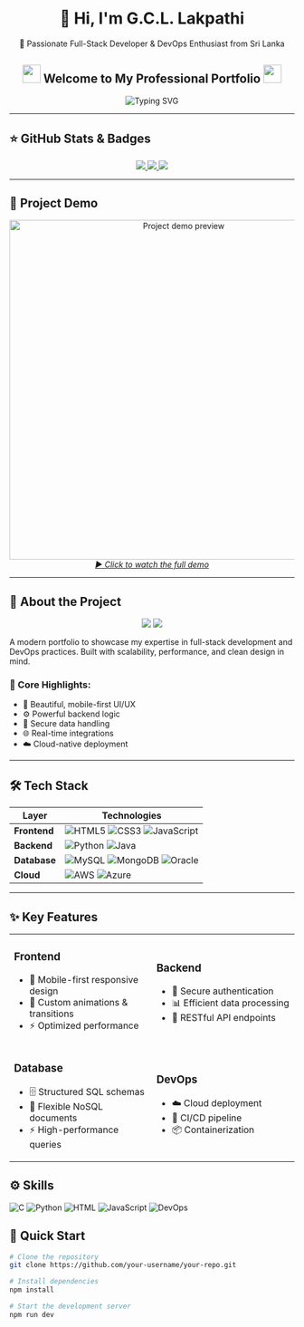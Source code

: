 <h1 align="center">👋 Hi, I'm G.C.L. Lakpathi</h1>
<p align="center">🚀 Passionate Full-Stack Developer & DevOps Enthusiast from Sri Lanka</p>

<h2 align="center">
  <img src="https://media.giphy.com/media/hvRJCLFzcasrR4ia7z/giphy.gif" width="32">
  Welcome to My Professional Portfolio
  <img src="https://media.giphy.com/media/ln7z2eWriiQAllfVcn/giphy.gif" width="32">
</h2>

<p align="center">
  <img src="https://readme-typing-svg.demolab.com?font=Fira+Code&size=24&duration=3000&pause=1000&color=38BDD8&center=true&vCenter=true&width=500&lines=Hi+there!+I'm+a+Full-Stack+Developer+👨‍💻;Welcome+to+my+Portfolio+Showcase!" alt="Typing SVG" />
</p>

---

## ⭐ GitHub Stats & Badges

<p align="center">
  <a href="https://github.com/your-username/your-repo/stargazers">
    <img src="https://img.shields.io/github/stars/your-username/your-repo?style=for-the-badge&logo=github&color=ff69b4" />
  </a>
  <a href="https://github.com/your-username/your-repo/network/members">
    <img src="https://img.shields.io/github/forks/your-username/your-repo?style=for-the-badge&logo=github&color=4CC417" />
  </a>
  <a href="https://opensource.org/licenses/MIT">
    <img src="https://img.shields.io/badge/License-MIT-blue.svg?style=for-the-badge" />
  </a>
</p>

---

## 🎥 Project Demo

<p align="center">
  <a href="https://youtu.be/your-demo-video" target="_blank">
    <img src="https://github.com/your-username/your-repo/assets/video_preview.gif" alt="Project demo preview" width="600"/>
    <br>
    <em>▶ Click to watch the full demo</em>
  </a>
</p>

---

## 🌟 About the Project

<p align="center">
  <img src="https://img.shields.io/badge/Showcase-Portfolio-38BDD8?style=for-the-badge&logo=visual-studio-code&logoColor=white" />
  <img src="https://img.shields.io/badge/Status-Live-4CC417?style=for-the-badge" />
</p>

A modern portfolio to showcase my expertise in full-stack development and DevOps practices. Built with scalability, performance, and clean design in mind.

### 🔧 Core Highlights:
- 🎨 Beautiful, mobile-first UI/UX
- ⚙️ Powerful backend logic
- 🔐 Secure data handling
- 🌐 Real-time integrations
- ☁️ Cloud-native deployment

---

## 🛠️ Tech Stack

<div align="center">

| Layer        | Technologies |
|--------------|--------------|
| **Frontend** | ![HTML5](https://img.shields.io/badge/HTML5-E34F26?style=for-the-badge&logo=html5&logoColor=white) ![CSS3](https://img.shields.io/badge/CSS3-1572B6?style=for-the-badge&logo=css3&logoColor=white) ![JavaScript](https://img.shields.io/badge/JavaScript-F7DF1E?style=for-the-badge&logo=javascript&logoColor=black) |
| **Backend**  | ![Python](https://img.shields.io/badge/Python-3776AB?style=for-the-badge&logo=python&logoColor=white) ![Java](https://img.shields.io/badge/Java-ED8B00?style=for-the-badge&logo=openjdk&logoColor=white) |
| **Database** | ![MySQL](https://img.shields.io/badge/MySQL-005C84?style=for-the-badge&logo=mysql&logoColor=white) ![MongoDB](https://img.shields.io/badge/MongoDB-4EA94B?style=for-the-badge&logo=mongodb&logoColor=white) ![Oracle](https://img.shields.io/badge/Oracle-F80000?style=for-the-badge&logo=oracle&logoColor=white) |
| **Cloud**    | ![AWS](https://img.shields.io/badge/AWS-%23FF9900.svg?style=for-the-badge&logo=amazon-aws&logoColor=white) ![Azure](https://img.shields.io/badge/Azure-0089D6?style=for-the-badge&logo=microsoft-azure&logoColor=white) |

</div>

---

## ✨ Key Features

<div align="center">
  <table>
    <tr>
      <td width="50%">
        <h3>Frontend</h3>
        <ul>
          <li>📱 Mobile-first responsive design</li>
          <li>🎨 Custom animations & transitions</li>
          <li>⚡ Optimized performance</li>
        </ul>
      </td>
      <td width="50%">
        <h3>Backend</h3>
        <ul>
          <li>🔐 Secure authentication</li>
          <li>📊 Efficient data processing</li>
          <li>🔄 RESTful API endpoints</li>
        </ul>
      </td>
    </tr>
    <tr>
      <td width="50%">
        <h3>Database</h3>
        <ul>
          <li>🗄️ Structured SQL schemas</li>
          <li>📂 Flexible NoSQL documents</li>
          <li>⚡ High-performance queries</li>
        </ul>
      </td>
      <td width="50%">
        <h3>DevOps</h3>
        <ul>
          <li>☁️ Cloud deployment</li>
          <li>🔄 CI/CD pipeline</li>
          <li>📦 Containerization</li>
        </ul>
      </td>
    </tr>
  </table>
</div>


## ⚙️ Skills

![C](https://img.shields.io/badge/C-Intermediate-blue)
![Python](https://img.shields.io/badge/Python-Advanced-green)
![HTML](https://img.shields.io/badge/HTML-Basic-orange)
![JavaScript](https://img.shields.io/badge/JavaScript-Intermediate-yellow)
![DevOps](https://img.shields.io/badge/DevOps-Learning-lightgrey)

## 🚀 Quick Start

```bash
# Clone the repository
git clone https://github.com/your-username/your-repo.git

# Install dependencies
npm install

# Start the development server
npm run dev

